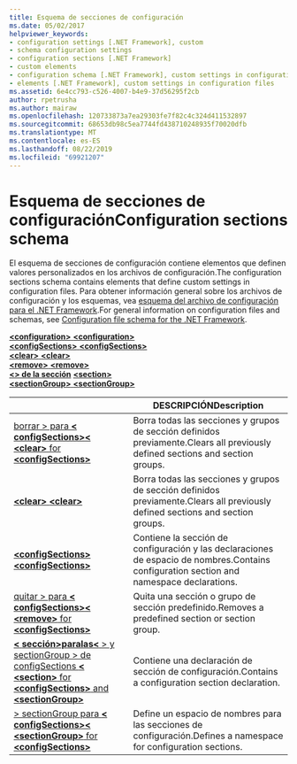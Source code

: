 ```yaml
---
title: Esquema de secciones de configuración
ms.date: 05/02/2017
helpviewer_keywords:
- configuration settings [.NET Framework], custom
- schema configuration settings
- configuration sections [.NET Framework]
- custom elements
- configuration schema [.NET Framework], custom settings in configuration files
- elements [.NET Framework], custom settings in configuration files
ms.assetid: 6e4cc793-c526-4007-b4e9-37d56295f2cb
author: rpetrusha
ms.author: mairaw
ms.openlocfilehash: 120733873a7ea29303fe7f82c4c324d411532897
ms.sourcegitcommit: 68653db98c5ea7744fd438710248935f70020dfb
ms.translationtype: MT
ms.contentlocale: es-ES
ms.lasthandoff: 08/22/2019
ms.locfileid: "69921207"
---
```

# <a name="configuration-sections-schema"></a><span data-ttu-id="46674-102">Esquema de secciones de configuración</span><span class="sxs-lookup"><span data-stu-id="46674-102">Configuration sections schema</span></span>

<span data-ttu-id="46674-103">El esquema de secciones de configuración contiene elementos que definen valores personalizados en los archivos de configuración.</span><span class="sxs-lookup"><span data-stu-id="46674-103">The configuration sections schema contains elements that define custom settings in configuration files.</span></span> <span data-ttu-id="46674-104">Para obtener información general sobre los archivos de configuración y los esquemas, vea [esquema del archivo de configuración para el .NET Framework](index.md).</span><span class="sxs-lookup"><span data-stu-id="46674-104">For general information on configuration files and schemas, see [Configuration file schema for the .NET Framework](index.md).</span></span>

<span data-ttu-id="46674-105">[ **\<configuration>** ](configuration-element.md) </span><span class="sxs-lookup"><span data-stu-id="46674-105">[**\<configuration>**](configuration-element.md) </span></span>  
<span data-ttu-id="46674-106">[ **\<configSections>** ](configsections-element-for-configuration.md) </span><span class="sxs-lookup"><span data-stu-id="46674-106">[**\<configSections>**](configsections-element-for-configuration.md) </span></span>  
<span data-ttu-id="46674-107">[ **\<clear>** ](clear-element-for-configsections.md) </span><span class="sxs-lookup"><span data-stu-id="46674-107">[**\<clear>**](clear-element-for-configsections.md) </span></span>  
<span data-ttu-id="46674-108">[ **\<remove>** ](remove-element-for-configsections.md) </span><span class="sxs-lookup"><span data-stu-id="46674-108">[**\<remove>**](remove-element-for-configsections.md) </span></span>  
<span data-ttu-id="46674-109">[ **\<> de la sección**](section-element.md) </span><span class="sxs-lookup"><span data-stu-id="46674-109">[**\<section>**](section-element.md) </span></span>  
[<span data-ttu-id="46674-110"> **\<sectionGroup>** </span><span class="sxs-lookup"><span data-stu-id="46674-110">**\<sectionGroup>**</span></span>](sectiongroup-element-for-configsections.md)

|     | <span data-ttu-id="46674-111">DESCRIPCIÓN</span><span class="sxs-lookup"><span data-stu-id="46674-111">Description</span></span> |
| --- | ----------- |
| [<span data-ttu-id="46674-112">borrar > para  **\<**  **configSections>\<** </span><span class="sxs-lookup"><span data-stu-id="46674-112">**\<clear>** for **\<configSections>**</span></span>](clear-element-for-configsections.md) | <span data-ttu-id="46674-113">Borra todas las secciones y grupos de sección definidos previamente.</span><span class="sxs-lookup"><span data-stu-id="46674-113">Clears all previously defined sections and section groups.</span></span> |
| [<span data-ttu-id="46674-114"> **\<clear>** </span><span class="sxs-lookup"><span data-stu-id="46674-114">**\<clear>**</span></span>](clear-element-for-configsections.md) | <span data-ttu-id="46674-115">Borra todas las secciones y grupos de sección definidos previamente.</span><span class="sxs-lookup"><span data-stu-id="46674-115">Clears all previously defined sections and section groups.</span></span> |
| [<span data-ttu-id="46674-116"> **\<configSections>** </span><span class="sxs-lookup"><span data-stu-id="46674-116">**\<configSections>**</span></span>](configsections-element-for-configuration.md) | <span data-ttu-id="46674-117">Contiene la sección de configuración y las declaraciones de espacio de nombres.</span><span class="sxs-lookup"><span data-stu-id="46674-117">Contains configuration section and namespace declarations.</span></span> |
| [<span data-ttu-id="46674-118">quitar > para  **\<**  **configSections>\<** </span><span class="sxs-lookup"><span data-stu-id="46674-118">**\<remove>** for **\<configSections>**</span></span>](remove-element-for-configsections.md) | <span data-ttu-id="46674-119">Quita una sección o grupo de sección predefinido.</span><span class="sxs-lookup"><span data-stu-id="46674-119">Removes a predefined section or section group.</span></span> |
| [<span data-ttu-id="46674-120"> **\<**  **sección>paralas\<** > y sectionGroup > de configSections  **\<** </span><span class="sxs-lookup"><span data-stu-id="46674-120">**\<section>** for **\<configSections>** and **\<sectionGroup>**</span></span>](section-element.md) | <span data-ttu-id="46674-121">Contiene una declaración de sección de configuración.</span><span class="sxs-lookup"><span data-stu-id="46674-121">Contains a configuration section declaration.</span></span> |
| [<span data-ttu-id="46674-122">> sectionGroup para  **\<**  **configSections>\<** </span><span class="sxs-lookup"><span data-stu-id="46674-122">**\<sectionGroup>** for **\<configSections>**</span></span>](sectiongroup-element-for-configsections.md) | <span data-ttu-id="46674-123">Define un espacio de nombres para las secciones de configuración.</span><span class="sxs-lookup"><span data-stu-id="46674-123">Defines a namespace for configuration sections.</span></span> |
